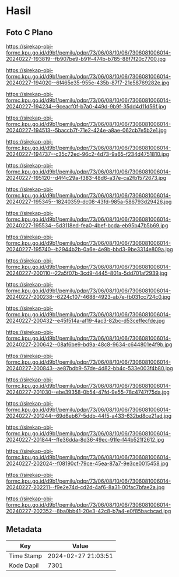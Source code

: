# Hasil

## Foto C Plano

https://sirekap-obj-formc.kpu.go.id/d9b1/pemilu/pdpr/73/06/08/10/06/7306081006014-20240227-193819--fb907be9-b91f-474b-b785-88f7f20c7700.jpg

https://sirekap-obj-formc.kpu.go.id/d9b1/pemilu/pdpr/73/06/08/10/06/7306081006014-20240227-194020--6f465e35-955e-435b-87f7-21e58769282e.jpg

https://sirekap-obj-formc.kpu.go.id/d9b1/pemilu/pdpr/73/06/08/10/06/7306081006014-20240227-194234--9ceacf0f-b7a0-449d-9b9f-35dd4d11d56f.jpg

https://sirekap-obj-formc.kpu.go.id/d9b1/pemilu/pdpr/73/06/08/10/06/7306081006014-20240227-194513--5baccb7f-71e2-424e-a8ae-062cb7e5b2e1.jpg

https://sirekap-obj-formc.kpu.go.id/d9b1/pemilu/pdpr/73/06/08/10/06/7306081006014-20240227-194737--c35c72ed-96c2-4d73-9a65-f234d4751810.jpg

https://sirekap-obj-formc.kpu.go.id/d9b1/pemilu/pdpr/73/06/08/10/06/7306081006014-20240227-195120--d4f4c29a-f383-48d6-a37e-ca2fb1572673.jpg

https://sirekap-obj-formc.kpu.go.id/d9b1/pemilu/pdpr/73/06/08/10/06/7306081006014-20240227-195345--18240359-dc08-43fd-985a-586793d29426.jpg

https://sirekap-obj-formc.kpu.go.id/d9b1/pemilu/pdpr/73/06/08/10/06/7306081006014-20240227-195534--5d3118ed-fea0-4bef-bcda-eb95b47b5b69.jpg

https://sirekap-obj-formc.kpu.go.id/d9b1/pemilu/pdpr/73/06/08/10/06/7306081006014-20240227-195740--b2944b2b-0a6e-4e9b-bbd3-9be3314e809a.jpg

https://sirekap-obj-formc.kpu.go.id/d9b1/pemilu/pdpr/73/06/08/10/06/7306081006014-20240227-200110--22a5f07b-3cd9-4445-801a-5dd701af2939.jpg

https://sirekap-obj-formc.kpu.go.id/d9b1/pemilu/pdpr/73/06/08/10/06/7306081006014-20240227-200238--6224c107-4688-4923-ab7e-fb031cc724c0.jpg

https://sirekap-obj-formc.kpu.go.id/d9b1/pemilu/pdpr/73/06/08/10/06/7306081006014-20240227-200432--e45f514a-af19-4ac3-82bc-d53ceffecfde.jpg

https://sirekap-obj-formc.kpu.go.id/d9b1/pemilu/pdpr/73/06/08/10/06/7306081006014-20240227-200642--08af6be9-bd9a-48c8-9634-c644801e4f9b.jpg

https://sirekap-obj-formc.kpu.go.id/d9b1/pemilu/pdpr/73/06/08/10/06/7306081006014-20240227-200843--ae87bdb9-57de-4d82-bb4c-533e003f4b80.jpg

https://sirekap-obj-formc.kpu.go.id/d9b1/pemilu/pdpr/73/06/08/10/06/7306081006014-20240227-201030--ebe39358-0b54-47fd-9e55-78c4747f75da.jpg

https://sirekap-obj-formc.kpu.go.id/d9b1/pemilu/pdpr/73/06/08/10/06/7306081006014-20240227-201244--69d6eb67-5ddb-44f5-a433-632bd8ce21ad.jpg

https://sirekap-obj-formc.kpu.go.id/d9b1/pemilu/pdpr/73/06/08/10/06/7306081006014-20240227-201844--ffe36dda-8d36-49ec-91fe-f44b521f2612.jpg

https://sirekap-obj-formc.kpu.go.id/d9b1/pemilu/pdpr/73/06/08/10/06/7306081006014-20240227-202024--f08190cf-79ce-45ea-87a7-9e3ce0015458.jpg

https://sirekap-obj-formc.kpu.go.id/d9b1/pemilu/pdpr/73/06/08/10/06/7306081006014-20240227-202211--f9e2e74d-cd2d-4af6-8a31-00fac7bfae2a.jpg

https://sirekap-obj-formc.kpu.go.id/d9b1/pemilu/pdpr/73/06/08/10/06/7306081006014-20240227-202352--8ba0bb41-20e3-42c8-b7a4-e0f85bacbcad.jpg


## Metadata

| Key        | Value               |
| ---------- | ------------------- |
| Time Stamp | 2024-02-27 21:03:51 |
| Kode Dapil | 7301                |



